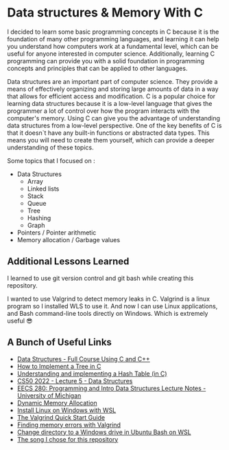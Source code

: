 
# Data structures & Memory With C

I decided to learn some basic programming concepts in C because it is the foundation of many other programming languages, and learning it can help you understand how computers work at a fundamental level, which can be useful for anyone interested in computer science. Additionally, learning C programming can provide you with a solid foundation in programming concepts and principles that can be applied to other languages.

Data structures are an important part of computer science. They provide a means of effectively organizing and storing large amounts of data in a way that allows for efficient access and modification. C is a popular choice for learning data structures because it is a low-level language that gives the programmer a lot of control over how the program interacts with the computer's memory. Using C can give you the advantage of understanding data structures from a low-level perspective. One of the key benefits of C is that it doesn`t have any built-in functions or abstracted data types. This means you will need to create them yourself, which can provide a deeper understanding of these topics.

Some topics that I focused on :

 - Data Structures 
   - Array
   - Linked lists
   - Stack
   - Queue
   - Tree
   - Hashing
   - Graph
 - Pointers / Pointer arithmetic
 - Memory allocation / Garbage values

## Additional Lessons Learned

I learned to use git version control and git bash while creating this repository. 

I wanted to use Valgrind to detect memory leaks in C. Valgrind is a linux program so I installed WLS to use it. And now I can use Linux applications, and Bash command-line tools directly on Windows. Which is extremely useful  😎
  
## A Bunch of Useful Links
 - [Data Structures - Full Course Using C and C++](https://youtu.be/B31LgI4Y4DQ)
 - [How to Implement a Tree in C](https://youtu.be/UbhlOk7vjVY)
 - [Understanding and implementing a Hash Table (in C)](https://www.youtube.com/watch?v=2Ti5yvumFTU)
 - [CS50 2022 - Lecture 5 - Data Structures](https://www.youtube.com/watch?v=X8h4dq9Hzq8)
 - [EECS 280: Programming and Intro Data Structures Lecture Notes - University of Michigan](https://eecs280staff.github.io/notes/)
 - [Dynamic Memory Allocation](https://youtu.be/9uhSYDY4sxA)
 - [Install Linux on Windows with WSL](https://learn.microsoft.com/en-us/windows/wsl/install) 
 - [The Valgrind Quick Start Guide](https://valgrind.org/docs/manual/quick-start.html)
 - [Finding memory errors with Valgrind](https://youtu.be/Sddn1UjzSAo) 
 - [Change directory to a Windows drive in Ubuntu Bash on WSL](https://askubuntu.com/questions/831361/can-i-change-directory-to-a-windows-drive-in-ubuntu-bash-on-wsl)
 - [The song I chose for this repository](https://open.spotify.com/track/6nfbsYPVjHHKQu5GYElIax?si=8f8c9c88c4fc4a8e)